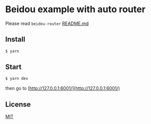 # Beidou example with auto router

Please read `beidou-router` [README.md](../../packages/beidou-router/README.md)

## Install

```bash
$ yarn
```

## Start

```bash
$ yarn dev
```

then go to [http://127.0.0.1:6001/](http://127.0.0.1:6001/)

## License

[MIT](LICENSE)
